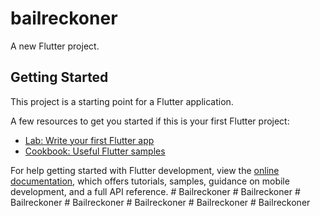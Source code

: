 # bailreckoner

A new Flutter project.

## Getting Started

This project is a starting point for a Flutter application.

A few resources to get you started if this is your first Flutter project:

- [Lab: Write your first Flutter app](https://docs.flutter.dev/get-started/codelab)
- [Cookbook: Useful Flutter samples](https://docs.flutter.dev/cookbook)

For help getting started with Flutter development, view the
[online documentation](https://docs.flutter.dev/), which offers tutorials,
samples, guidance on mobile development, and a full API reference.
#   B a i l r e c k o n e r  
 #   B a i l r e c k o n e r  
 #   B a i l r e c k o n e r  
 #   B a i l r e c k o n e r  
 #   B a i l r e c k o n e r  
 #   B a i l r e c k o n e r  
 #   B a i l r e c k o n e r  
 
